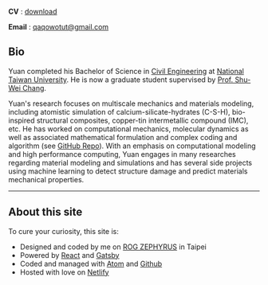 
**CV** : [download](https://drive.google.com/file/d/1oumg9hWhbhjsvoUpB5QpmyBvsQnCMg_c/view?usp=sharing')

**Email** : <a href='mailto:qaqowotut@gmail.com'> qaqowotut@gmail.com </a>

## Bio

Yuan completed his Bachelor of Science in [Civil Engineering](http://www.ce.ntu.edu.tw/en/) at [National Taiwan University](https://www.ntu.edu.tw/english/index.html). He is now a graduate student supervised by [Prof. Shu-Wei Chang](https://sites.google.com/site/ntuchangsw/).

Yuan's research focuses on multiscale mechanics and materials modeling, including atomistic simulation of calcium-silicate-hydrates (C-S-H), bio-inspired structural composites, copper-tin intermetallic compound (IMC), etc. He has worked on computational mechanics, molecular dynamics as well as associated mathematical formulation and complex coding and algorithm (see [GitHub Repo](https://github.com/Chiang-Yuan)). With an emphasis on computational modeling and high performance computing, Yuan engages in many researches regarding material modeling and simulations and has several side projects using machine learning to detect structure damage and predict materials mechanical properties.

-----

## About this site

To cure your curiosity, this site is:
* Designed and coded by me on [ROG ZEPHYRUS](https://www.asus.com/ROG-Zephyrus-M-GU502-Studio-Edition/) in Taipei
* Powered by [React](https://reactjs.org/) and [Gatsby](https://www.gatsbyjs.org/)
* Coded and managed with [Atom](https://atom.io/) and [Github](https://github.com/)
* Hosted with love on [Netlify](https://www.netlify.com/)


<!--
## Education

* Bachelor of Science, National Taiwan University.
  * Major: Civil Engineering
  * 4.08 Overall GPA / 4.17 Major GPA / 4.09 Last 60 GPA (4.3 scale)
  * Ranking : 7 / 114
  * Thesis : Mechanical properties and stress-strain analysis of calcium-silicate-hydrates via molecular dynamics -->
